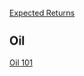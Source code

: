[Expected Returns](http://www.amazon.com/Expected-Returns-Investors-Harvesting-Rewards/dp/1119990726) 

## Oil

[Oil 101](http://www.amazon.com/Oil-101-Morgan-Downey/dp/0982039204)

